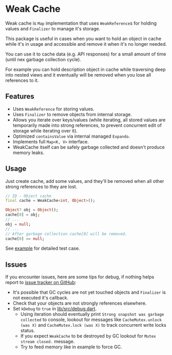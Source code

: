 # Weak Cache

Weak cache is `Map` implementation that uses `WeakReference`s for holding values
and `Finalizer` to manage it's storage.

This package is useful in cases when you want to hold an object in cache
while it's in usage and accessible and remove it when it's no longer needed.

You can use it to cache data (e.g. API responses) for a small amount of time
(until nex garbage collection cycle).

For example you can hold description object in cache while traversing deep into
nested views and it eventually will be removed when you lose all references
to it.

## Features

* Uses `WeakReference` for storing values.
* Uses `Finalizer` to remove objects from internal storage.
* Allows you iterate over keys/values (while iterating, all stored values are
  temporarily made into strong references, to prevent concurrent edit of storage
  while iterating over it).
* Optimized `containsValue` via internal managed `Expando`.
* Implements full `Map<K, V>` interface.
* WeakCache itself can be safely garbage collected and doesn't produce memory
  leaks.

## Usage

Just create cache, add some values, and they'll be removed when all other
strong references to they are lost.
```dart
// ID - Object cache
final cache = WeakCache<int, Object>();

Object? obj = Object();
cache[0] = obj;
// ...
obj = null;
// ...
// After garbage collection cache[0] will be removed.
cache[0] == null;
```

See [example](example/weak_cache_example.dart) for detailed test case.

## Issues

If you encounter issues, here are some tips for debug, if nothing helps report
to [issue tracker on GitHub](https://github.com/Zekfad/weak_cache/issues):

* It's possible that GC cycles are not yet touched objects and `Finalizer`
  is not executed it's callback.
* Check that your objects are not strongly references elsewhere.
* Set `kDebug` to `true` in [lib/src/debug.dart](lib/src/debug.dart).
  * Using iteration should eventually print
    `Strong snapshot was garbage collected` to console, lookout for
    messages like `CacheMutex.unlock (was X)` and
    `CacheMutex.lock (was X)` to track concurrent write locks status.
  * If you expect `WeakCache` to be destroyed by GC lookout for
    `Mutex stream closed.` message.
  * Try to feed memory like in example to force GC.
